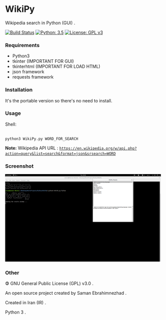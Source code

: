 # WikiPy
Wikipedia search in Python (GUI) .

[![Build Status](https://img.shields.io/badge/build-passing-success)](https://samebison.ir)
[![Python: 3.5](https://img.shields.io/badge/python-3.5-blue)](https://www.python.org/downloads/release/python-350/)
[![License: GPL v3](https://img.shields.io/badge/license-GPL--3.0-informational)](https://www.gnu.org/licenses/gpl-3.0)

### Requirements

* Python3
* tkinter (IMPORTANT FOR GUI)
* tkinterhtml (IMPORTANT FOR LOAD HTML)
* json framework
* requests framework

### Installation

It's the portable version so there's no need to install.

### Usage

Shell:

```shell

python3 WikiPy.py WORD_FOR_SEARCH

```

**Note:** Wikipedia API URL : [```https://en.wikipedia.org/w/api.php?action=query&list=search&format=json&srsearch=WORD```](https://en.wikipedia.org/w/api.php?action=query&list=search&format=json&srsearch=WORD)

### Screenshot

![WikiPy](WikiPy_Screenshot.png?raw=true)

### Other

&#127279; GNU General Public License (GPL) v3.0 .

An open source project created by Saman Ebrahimnezhad .

Created in Iran (IR) .

Python 3 .

